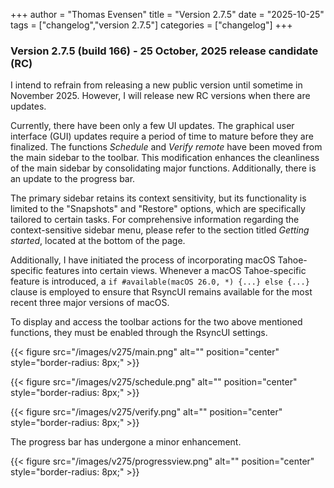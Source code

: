 +++
author = "Thomas Evensen"
title = "Version 2.7.5"
date = "2025-10-25"
tags = ["changelog","version 2.7.5"]
categories = ["changelog"]
+++

### Version 2.7.5 (build 166) - 25 October, 2025 release candidate (RC)

I intend to refrain from releasing a new public version until sometime in November 2025. However, I will release new RC versions when there are updates.

Currently, there have been only a few UI updates. The graphical user interface (GUI) updates require a period of time to mature before they are finalized. The functions *Schedule* and *Verify remote* have been moved from the main sidebar to the toolbar. This modification enhances the cleanliness of the main sidebar by consolidating major functions. Additionally, there is an update to the progress bar.

The primary sidebar retains its context sensitivity, but its functionality is limited to the "Snapshots" and "Restore" options, which are specifically tailored to certain tasks. For comprehensive information regarding the context-sensitive sidebar menu, please refer to the section titled *Getting started*, located at the bottom of the page.

Additionally, I have initiated the process of incorporating macOS Tahoe-specific features into certain views. Whenever a macOS Tahoe-specific feature is introduced, a `if #available(macOS 26.0, *) {...} else {...}` clause is employed to ensure that RsyncUI remains available for the most recent three major versions of macOS.

To display and access the toolbar actions for the two above mentioned functions, they must be enabled through the RsyncUI settings.

{{< figure src="/images/v275/main.png" alt="" position="center" style="border-radius: 8px;" >}}

{{< figure src="/images/v275/schedule.png" alt="" position="center" style="border-radius: 8px;" >}}

{{< figure src="/images/v275/verify.png" alt="" position="center" style="border-radius: 8px;" >}}

The progress bar has undergone a minor enhancement.

{{< figure src="/images/v275/progressview.png" alt="" position="center" style="border-radius: 8px;" >}}


